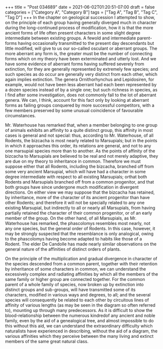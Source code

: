 +++
title = "Post 034689"
date = 2021-06-02T01:20:51-07:00
draft = false
categories = ["Category A", "Category B"]
tags = ["Tag A", "Tag B", "Tag C", "Tag D"]
+++
In the chapter on geological succession I attempted to show, on the principle of each group having generally diverged much in character during the long-continued process of modification, how it is that the more ancient forms of life often present characters in some slight degree intermediate between existing groups. A fewold and intermediate parent-forms having occasionally transmitted to the present day descendants but little modified, will give to us our so-called osculant or aberrant groups. The more aberrant any form is, the greater must be the number of connecting forms which on my theory have been exterminated and utterly lost. And we have some evidence of aberrant forms having suffered severely from extinction, for they are generally represented by extremely few species; and such species as do occur are generally very distinct from each other, which again implies extinction. The genera Ornithorhynchus and Lepidosiren, for example, would not have been less aberrant had each been represented by a dozen species instead of by a single one; but such richness in species, as I find after some investigation, does not commonly fall to the lot of aberrant genera. We can, I think, account for this fact only by looking at aberrant forms as failing groups conquered by more successful competitors, with a few members preserved by some unusual coincidence of favourable circumstances.

Mr. Waterhouse has remarked that, when a member belonging to one group of animals exhibits an affinity to a quite distinct group, this affinity in most cases is general and not special: thus, according to Mr. Waterhouse, of all Rodents, the bizcacha is most nearly related to Marsupials; but in the points in which it approaches this order, its relations are general, and not to any one marsupial species more than to another. As the points of affinity of the bizcacha to Marsupials are believed to be real and not merely adaptive, they are due on my theory to inheritance in common. Therefore we must suppose either that all Rodents, including the bizcacha, branched off from some very ancient Marsupial, which will have had a character in some degree intermediate with respect to all existing Marsupials; orthat both Rodents and Marsupials branched off from a common progenitor, and that both groups have since undergone much modification in divergent directions. On either view we may suppose that the bizcacha has retained, by inheritance, more of the character of its ancient progenitor than have other Rodents; and therefore it will not be specially related to any one existing Marsupial, but indirectly to all or nearly all Marsupials, from having partially retained the character of their common progenitor, or of an early member of the group. On the other hand, of all Marsupials, as Mr. Waterhouse has remarked, the phascolomys resembles most nearly, not any one species, but the general order of Rodents. In this case, however, it may be strongly suspected that the resemblance is only analogical, owing to the phascolomys having become adapted to habits like those of a Rodent. The elder De Candolle has made nearly similar observations on the general nature of the affinities of distinct orders of plants.

On the principle of the multiplication and gradual divergence in character of the species descended from a common parent, together with their retention by inheritance of some characters in common, we can understand the excessively complex and radiating affinities by which all the members of the same family or higher group are connected together. For the common parent of a whole family of species, now broken up by extinction into distinct groups and sub-groups, will have transmitted some of its characters, modified in various ways and degrees, to all; and the several species will consequently be related to each other by circuitous lines of affinity of various lengths (as may be seen in the diagram so often referred to), mounting up through many predecessors. As it is difficult to show the blood-relationship between the numerous kindredof any ancient and noble family, even by the aid of a genealogical tree, and almost impossible to do this without this aid, we can understand the extraordinary difficulty which naturalists have experienced in describing, without the aid of a diagram, the various affinities which they perceive between the many living and extinct members of the same great natural class.
